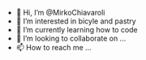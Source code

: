 - 👋 Hi, I’m @MirkoChiavaroli
- 👀 I’m interested in bicyle and pastry
- 🌱 I’m currently learning how to code
- 💞️ I’m looking to collaborate on ...
- 📫 How to reach me ...

<!---
MirkoChiavaroli/MirkoChiavaroli is a ✨ special ✨ repository because its `README.md` (this file) appears on your GitHub profile.
You can click the Preview link to take a look at your changes.
--->
